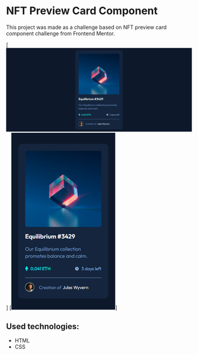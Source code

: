 # NFT Preview Card Component

This project was made as a challenge based on NFT preview card component challenge from Frontend Mentor.

[<img src="src/design/desktop.png">]
[<img src="src/design/mobile.png">]

## Used technologies:

- HTML
- CSS

